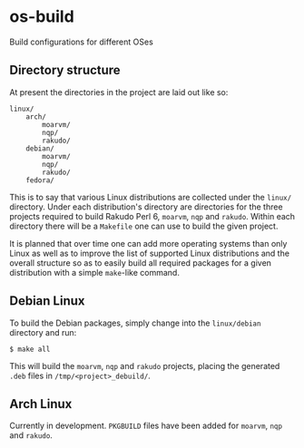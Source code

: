 # os-build

Build configurations for different OSes

## Directory structure

At present the directories in the project are laid out like so:

    linux/
        arch/
            moarvm/
            nqp/
            rakudo/
        debian/
            moarvm/
            nqp/
            rakudo/
        fedora/

This is to say that various Linux distributions are collected under the
`linux/` directory.  Under each distribution's directory are directories for
the three projects required to build Rakudo Perl 6, `moarvm`, `nqp` and
`rakudo`.  Within each directory there will be a `Makefile` one can use to
build the given project.

It is planned that over time one can add more operating systems than only
Linux as well as to improve the list of supported Linux distributions and
the overall structure so as to easily build all required packages for a
given distribution with a simple `make`-like command.

## Debian Linux

To build the Debian packages, simply change into the `linux/debian`
directory and run:

    $ make all

This will build the `moarvm`, `nqp` and `rakudo` projects, placing the
generated `.deb` files in `/tmp/<project>_debuild/`.

## Arch Linux

Currently in development.  `PKGBUILD` files have been added for `moarvm`,
`nqp` and `rakudo`.
